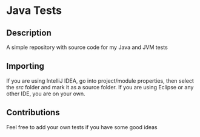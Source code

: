 # Java Tests

Description
-----------

A simple repository with source code for my Java and JVM tests

Importing
---------

If you are using IntelliJ IDEA, go into project/module properties, then select the *src* folder and mark it as a source folder.
If you are using Eclipse or any other IDE, you are on your own.

Contributions
-------------

Feel free to add your own tests if you have some good ideas